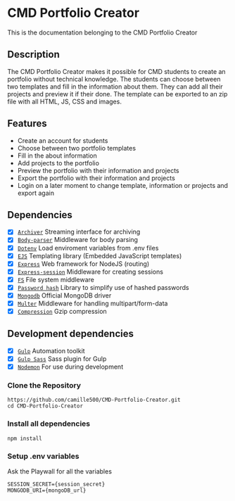 # CMD Portfolio Creator
This is the documentation belonging to the CMD Portfolio Creator

## Description
The CMD Portfolio Creator makes it possible for CMD students to create an portfolio without technical knowledge. The students can choose between two templates and fill in the information about them. They can add all their projects and preview it if their done. The template can be exported to an zip file with all HTML, JS, CSS and images.

## Features
* Create an account for students
* Choose between two portfolio templates
* Fill in the about information
* Add projects to the portfolio
* Preview the portfolio with their information and projects
* Export the portfolio with their information and projects
* Login on a later moment to change template, information or projects and export again

## Dependencies

* [x] [`Archiver`](https://www.npmjs.com/package/archiver) Streaming interface for archiving
* [x] [`Body-parser`](https://www.npmjs.com/package/body-parser) Middleware for body parsing
* [x] [`Dotenv`](https://www.npmjs.com/package/dotenv) Load enviroment variables from .env files
* [x] [`EJS`](https://www.npmjs.com/package/ejs) Templating library (Embedded JavaScript templates)
* [x] [`Express`](https://www.npmjs.com/package/express) Web framework for NodeJS (routing)
* [x] [`Express-session`](https://www.npmjs.com/package/express-session) Middleware for creating sessions
* [x] [`FS`](https://www.npmjs.com/package/fs) File system middleware
* [x] [`Password hash`](https://www.npmjs.com/package/password-hash) Library to simplify use of hashed passwords
* [x] [`Mongodb`](https://www.npmjs.com/package/mongoose) Official MongoDB driver
* [x] [`Multer`](https://www.npmjs.com/package/multer) Middleware for handling multipart/form-data
* [x] [`Compression`](https://www.npmjs.com/package/compression) Gzip compression

## Development dependencies
* [x] [`Gulp`](https://www.npmjs.com/package/gulp) Automation toolkit
* [x] [`Gulp Sass`](https://www.npmjs.com/package/gulp-sass) Sass plugin for Gulp
* [x] [`Nodemon`](https://www.npmjs.com/package/nodemon) For use during development

### Clone the Repository
```console
https://github.com/camille500/CMD-Portfolio-Creator.git
cd CMD-Portfolio-Creator
```

### Install all dependencies
```console
npm install
```

### Setup .env variables
Ask the Playwall for all the variables
```
SESSION_SECRET={session_secret}
MONGODB_URI={mongoDB_url}
```
